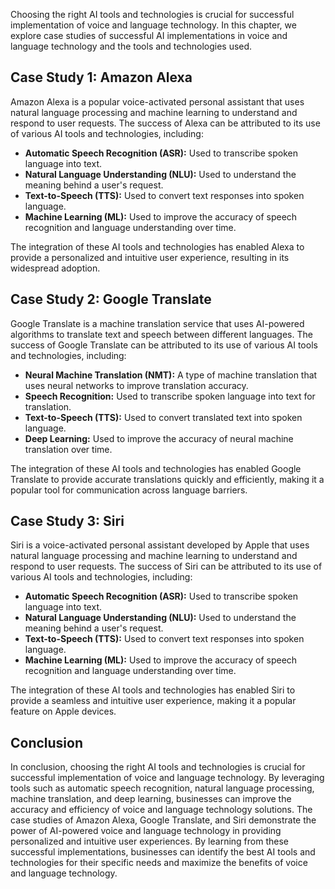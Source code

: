
Choosing the right AI tools and technologies is crucial for successful implementation of voice and language technology. In this chapter, we explore case studies of successful AI implementations in voice and language technology and the tools and technologies used.

Case Study 1: Amazon Alexa
--------------------------

Amazon Alexa is a popular voice-activated personal assistant that uses natural language processing and machine learning to understand and respond to user requests. The success of Alexa can be attributed to its use of various AI tools and technologies, including:

* **Automatic Speech Recognition (ASR):** Used to transcribe spoken language into text.
* **Natural Language Understanding (NLU):** Used to understand the meaning behind a user's request.
* **Text-to-Speech (TTS):** Used to convert text responses into spoken language.
* **Machine Learning (ML):** Used to improve the accuracy of speech recognition and language understanding over time.

The integration of these AI tools and technologies has enabled Alexa to provide a personalized and intuitive user experience, resulting in its widespread adoption.

Case Study 2: Google Translate
------------------------------

Google Translate is a machine translation service that uses AI-powered algorithms to translate text and speech between different languages. The success of Google Translate can be attributed to its use of various AI tools and technologies, including:

* **Neural Machine Translation (NMT):** A type of machine translation that uses neural networks to improve translation accuracy.
* **Speech Recognition:** Used to transcribe spoken language into text for translation.
* **Text-to-Speech (TTS):** Used to convert translated text into spoken language.
* **Deep Learning:** Used to improve the accuracy of neural machine translation over time.

The integration of these AI tools and technologies has enabled Google Translate to provide accurate translations quickly and efficiently, making it a popular tool for communication across language barriers.

Case Study 3: Siri
------------------

Siri is a voice-activated personal assistant developed by Apple that uses natural language processing and machine learning to understand and respond to user requests. The success of Siri can be attributed to its use of various AI tools and technologies, including:

* **Automatic Speech Recognition (ASR):** Used to transcribe spoken language into text.
* **Natural Language Understanding (NLU):** Used to understand the meaning behind a user's request.
* **Text-to-Speech (TTS):** Used to convert text responses into spoken language.
* **Machine Learning (ML):** Used to improve the accuracy of speech recognition and language understanding over time.

The integration of these AI tools and technologies has enabled Siri to provide a seamless and intuitive user experience, making it a popular feature on Apple devices.

Conclusion
----------

In conclusion, choosing the right AI tools and technologies is crucial for successful implementation of voice and language technology. By leveraging tools such as automatic speech recognition, natural language processing, machine translation, and deep learning, businesses can improve the accuracy and efficiency of voice and language technology solutions. The case studies of Amazon Alexa, Google Translate, and Siri demonstrate the power of AI-powered voice and language technology in providing personalized and intuitive user experiences. By learning from these successful implementations, businesses can identify the best AI tools and technologies for their specific needs and maximize the benefits of voice and language technology.
